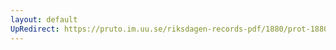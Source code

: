 ```yaml
---
layout: default
UpRedirect: https://pruto.im.uu.se/riksdagen-records-pdf/1880/prot-1880--fk--035/prot-1880--fk--035_040.pdf
---
```

